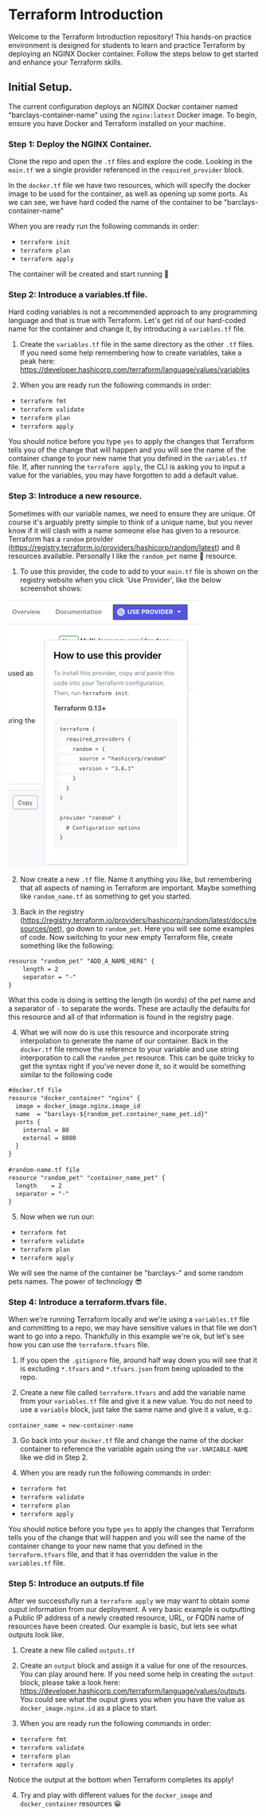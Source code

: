 # Terraform Introduction

Welcome to the Terraform Introduction repository! This hands-on practice environment is designed for students to learn and practice Terraform by deploying an NGINX Docker container. Follow the steps below to get started and enhance your Terraform skills.

## Initial Setup.

The current configuration deploys an NGINX Docker container named "barclays-container-name" using the `nginx:latest` Docker image. To begin, ensure you have Docker and Terraform installed on your machine.

### Step 1: Deploy the NGINX Container.

Clone the repo and open the `.tf` files and explore the code. Looking in the `main.tf` we a single provider referenced in the `required_provider` block.

In the `docker.tf` file we have two resources, which will specify the docker image to be used for the container, as well as opening up some ports. As we can see, we have hard coded the name of the container to be "barclays-container-name"

When you are ready run the following commands in order:

* `terraform init`
* `terraform plan`
* `terraform apply`

The container will be created and start running 💪

### Step 2: Introduce a variables.tf file.

Hard coding variables is not a recommended approach to any programming language and that is true with Terraform. Let's get rid of our hard-coded name for the container and change it, by introducing a `variables.tf` file. 

1. Create the `variables.tf` file in the same directory as the other `.tf` files. If you need some help remembering how to create variables, take a peak here: https://developer.hashicorp.com/terraform/language/values/variables

2. When you are ready run the following commands in order:

* `terraform fmt`
* `terraform validate`
* `terraform plan`
* `terraform apply`

You should notice before you type `yes` to apply the changes that Terraform tells you of the change that will happen and you will see the name of the container change to your new name that you defined in the `variables.tf` file. If, after running the `terraform apply`, the CLI is asking you to input a value for the variables, you may have forgotten to add a default value.

### Step 3: Introduce a new resource.

Sometimes with our variable names, we need to ensure they are unique. Of course it's arguably pretty simple to think of a unique name, but you never know if it will clash with a name someone else has given to a resource. Terraform has a `random` provider (https://registry.terraform.io/providers/hashicorp/random/latest) and 8 resources available. Personally I like the `random_pet` name 🙂 resource.

1. To use this provider, the code to add to your `main.tf` file is shown on the registry website when you click 'Use Provider', like the below screenshot shows:

![Random Provider](img/random_provider.png)

2. Now create a new `.tf` file. Name it anything you like, but remembering that all aspects of naming in Terraform are important. Maybe something like `random_name.tf` as something to get you started.

3. Back in the registry (https://registry.terraform.io/providers/hashicorp/random/latest/docs/resources/pet), go down to `random_pet`. Here you will see some examples of code. Now switching to your new empty Terraform file, create something like the following:

```
resource "random_pet" "ADD_A_NAME_HERE" {
    length = 2
    separator = "-"
}
```
What this code is doing is setting the length (in words) of the pet name and a separator of `-` to separate the words. These are actaully the defaults for this resource and all of that information is found in the registry page.

4. What we will now do is use this resource and incorporate string interpolation to generate the name of our container. Back in the `docker.tf` file remove the reference to your variable and use string interporation to call the `random_pet` resource. This can be quite tricky to get the syntax right if you've never done it, so it would be something similar to the following code

```
#docker.tf file
resource "docker_container" "nginx" {
  image = docker_image.nginx.image_id
  name  = "barclays-${random_pet.container_name_pet.id}"
  ports {
    internal = 80
    external = 8000
  }
}

#random-name.tf file
resource "random_pet" "container_name_pet" {
  length    = 2
  separator = "-"
}
```
5. Now when we run our:

* `terraform fmt`
* `terraform validate`
* `terraform plan`
* `terraform apply`

We will see the name of the container be "barclays-" and some random pets names. The power of technology 😎

### Step 4: Introduce a terraform.tfvars file.

When we're running Terraform locally and we're using a `variables.tf` file and committing to a repo, we may have sensitive values in that file we don't want to go into a repo. Thankfully in this example we're ok, but let's see how you can use the `terraform.tfvars` file.

1. If you open the `.gitignore` file, around half way down you will see that it is excluding `*.tfvars` and `*.tfvars.json` from being uploaded to the repo. 

2. Create a new file called `terraform.tfvars` and add the variable name from your `variables.tf` file and give it a new value. You do not need to use a `variable` block, just take the same name and give it a value, e.g.:

`container_name = new-container-name`

3. Go back into your `docker.tf` file and change the name of the docker container to reference the variable again using the `var.VARIABLE-NAME` like we did in Step 2.

4. When you are ready run the following commands in order:

* `terraform fmt`
* `terraform validate`
* `terraform plan`
* `terraform apply`

You should notice before you type `yes` to apply the changes that Terraform tells you of the change that will happen and you will see the name of the container change to your new name that you defined in the `terraform.tfvars` file, and that it has overridden the value in the `variables.tf` file.

### Step 5: Introduce an outputs.tf file

After we successfully run a `terraform apply` we may want to obtain some ouput information from our deployment. A very basic example is outputting a Public IP address of a newly created resource, URL, or FQDN name of resources have been created. Our example is basic, but lets see what outputs look like.

1. Create a new file called `outputs.tf` 

2. Create an `output` block and assign it a value for one of the resources. You can play around here. If you need some help in creating the `output` block, please take a look here: https://developer.hashicorp.com/terraform/language/values/outputs. You could see what the ouput gives you when you have the value as `docker_image.nginx.id` as a place to start.

3. When you are ready run the following commands in order:

* `terraform fmt`
* `terraform validate`
* `terraform plan`
* `terraform apply`

Notice the output at the bottom when Terraform completes its apply!

4. Try and play with different values for the `docker_image` and `docker_container` resources 😀



